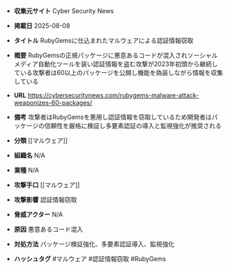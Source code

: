 - **収集元サイト**
Cyber Security News

- **掲載日**
2025-08-08

- **タイトル**
RubyGemsに仕込まれたマルウェアによる認証情報窃取

- **概要**
RubyGemsの正規パッケージに悪意あるコードが混入されソーシャルメディア自動化ツールを装い認証情報を盗む攻撃が2023年初頭から継続している攻撃者は60以上のパッケージを公開し機能を偽装しながら情報を収集している

- **URL**
https://cybersecuritynews.com/rubygems-malware-attack-weaponizes-60-packages/

- **備考**
攻撃者はRubyGemsを悪用し認証情報を窃取しているため開発者はパッケージの信頼性を厳格に検証し多要素認証の導入と監視強化が推奨される

- **分類**
[[マルウェア]]

- **組織名**
N/A

- **業種**
N/A

- **攻撃手口**
[[マルウェア]]

- **攻撃影響**
認証情報窃取

- **脅威アクター**
N/A

- **原因**
悪意あるコード混入

- **対処方法**
パッケージ検証強化、多要素認証導入、監視強化

- **ハッシュタグ**
#マルウェア #認証情報窃取 #RubyGems
